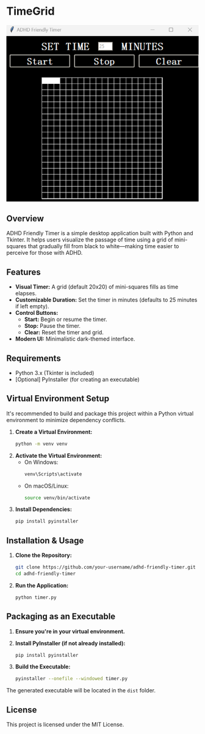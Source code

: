 # TimeGrid

![Screenshot](screenshot.png)

## Overview

ADHD Friendly Timer is a simple desktop application built with Python and Tkinter. It helps users visualize the passage of time using a grid of mini-squares that gradually fill from black to white—making time easier to perceive for those with ADHD.

## Features

- **Visual Timer:** A grid (default 20x20) of mini-squares fills as time elapses.
- **Customizable Duration:** Set the timer in minutes (defaults to 25 minutes if left empty).
- **Control Buttons:**
  - **Start:** Begin or resume the timer.
  - **Stop:** Pause the timer.
  - **Clear:** Reset the timer and grid.
- **Modern UI:** Minimalistic dark-themed interface.

## Requirements

- Python 3.x (Tkinter is included)
- [Optional] PyInstaller (for creating an executable)

## Virtual Environment Setup

It's recommended to build and package this project within a Python virtual environment to minimize dependency conflicts.

1. **Create a Virtual Environment:**
   ```bash
   python -m venv venv
   ```
2. **Activate the Virtual Environment:**
   - On Windows:
     ```bash
     venv\Scripts\activate
     ```
   - On macOS/Linux:
     ```bash
     source venv/bin/activate
     ```
3. **Install Dependencies:**
   ```bash
   pip install pyinstaller
   ```

## Installation & Usage

1. **Clone the Repository:**
   ```bash
   git clone https://github.com/your-username/adhd-friendly-timer.git
   cd adhd-friendly-timer
   ```

2. **Run the Application:**
   ```bash
   python timer.py
   ```

## Packaging as an Executable

1. **Ensure you're in your virtual environment.**

2. **Install PyInstaller (if not already installed):**
   ```bash
   pip install pyinstaller
   ```

3. **Build the Executable:**
   ```bash
   pyinstaller --onefile --windowed timer.py
   ```


The generated executable will be located in the `dist` folder.

## License

This project is licensed under the MIT License.
